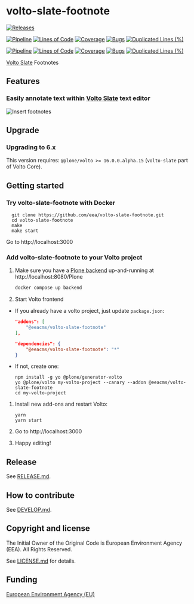 # volto-slate-footnote

[![Releases](https://img.shields.io/github/v/release/eea/volto-slate-footnote)](https://github.com/eea/volto-slate-footnote/releases)

[![Pipeline](https://ci.eionet.europa.eu/buildStatus/icon?job=volto-addons%2Fvolto-slate-footnote%2Fmaster&subject=master)](https://ci.eionet.europa.eu/view/Github/job/volto-addons/job/volto-slate-footnote/job/master/display/redirect)
[![Lines of Code](https://sonarqube.eea.europa.eu/api/project_badges/measure?project=volto-slate-footnote-master&metric=ncloc)](https://sonarqube.eea.europa.eu/dashboard?id=volto-slate-footnote-master)
[![Coverage](https://sonarqube.eea.europa.eu/api/project_badges/measure?project=volto-slate-footnote-master&metric=coverage)](https://sonarqube.eea.europa.eu/dashboard?id=volto-slate-footnote-master)
[![Bugs](https://sonarqube.eea.europa.eu/api/project_badges/measure?project=volto-slate-footnote-master&metric=bugs)](https://sonarqube.eea.europa.eu/dashboard?id=volto-slate-footnote-master)
[![Duplicated Lines (%)](https://sonarqube.eea.europa.eu/api/project_badges/measure?project=volto-slate-footnote-master&metric=duplicated_lines_density)](https://sonarqube.eea.europa.eu/dashboard?id=volto-slate-footnote-master)

[![Pipeline](https://ci.eionet.europa.eu/buildStatus/icon?job=volto-addons%2Fvolto-slate-footnote%2Fdevelop&subject=develop)](https://ci.eionet.europa.eu/view/Github/job/volto-addons/job/volto-slate-footnote/job/develop/display/redirect)
[![Lines of Code](https://sonarqube.eea.europa.eu/api/project_badges/measure?project=volto-slate-footnote-develop&metric=ncloc)](https://sonarqube.eea.europa.eu/dashboard?id=volto-slate-footnote-develop)
[![Coverage](https://sonarqube.eea.europa.eu/api/project_badges/measure?project=volto-slate-footnote-develop&metric=coverage)](https://sonarqube.eea.europa.eu/dashboard?id=volto-slate-footnote-develop)
[![Bugs](https://sonarqube.eea.europa.eu/api/project_badges/measure?project=volto-slate-footnote-develop&metric=bugs)](https://sonarqube.eea.europa.eu/dashboard?id=volto-slate-footnote-develop)
[![Duplicated Lines (%)](https://sonarqube.eea.europa.eu/api/project_badges/measure?project=volto-slate-footnote-develop&metric=duplicated_lines_density)](https://sonarqube.eea.europa.eu/dashboard?id=volto-slate-footnote-develop)


[Volto Slate](hhttps://6.dev-docs.plone.org/volto/configuration/volto-slate/) Footnotes

## Features

### Easily annotate text within [Volto Slate](https://6.dev-docs.plone.org/volto/configuration/volto-slate/) text editor

![Insert footnotes](https://github.com/eea/volto-slate-footnote/raw/master/docs/volto-slate-footnote.gif)

## Upgrade

### Upgrading to 6.x

This version requires: `@plone/volto >= 16.0.0.alpha.15` (`volto-slate` part of Volto Core).

## Getting started

### Try volto-slate-footnote with Docker

      git clone https://github.com/eea/volto-slate-footnote.git
      cd volto-slate-footnote
      make
      make start

Go to http://localhost:3000

### Add volto-slate-footnote to your Volto project

1. Make sure you have a [Plone backend](https://plone.org/download) up-and-running at http://localhost:8080/Plone

   ```Bash
   docker compose up backend
   ```

1. Start Volto frontend

* If you already have a volto project, just update `package.json`:

   ```JSON
   "addons": [
       "@eeacms/volto-slate-footnote"
   ],

   "dependencies": {
       "@eeacms/volto-slate-footnote": "*"
   }
   ```

* If not, create one:

   ```
   npm install -g yo @plone/generator-volto
   yo @plone/volto my-volto-project --canary --addon @eeacms/volto-slate-footnote
   cd my-volto-project
   ```

1. Install new add-ons and restart Volto:

   ```
   yarn
   yarn start
   ```

1. Go to http://localhost:3000

1. Happy editing!

## Release

See [RELEASE.md](https://github.com/eea/volto-slate-footnote/blob/master/RELEASE.md).

## How to contribute

See [DEVELOP.md](https://github.com/eea/volto-slate-footnote/blob/master/DEVELOP.md).

## Copyright and license

The Initial Owner of the Original Code is European Environment Agency (EEA).
All Rights Reserved.

See [LICENSE.md](https://github.com/eea/volto-slate-footnote/blob/master/LICENSE.md) for details.

## Funding

[European Environment Agency (EU)](http://eea.europa.eu)

